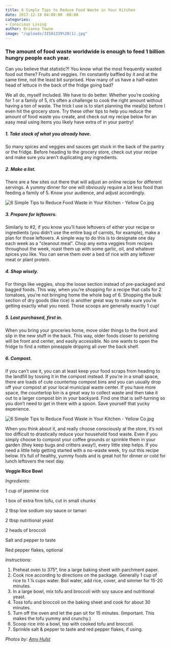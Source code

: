 ```yaml
---
title: 6 Simple Tips to Reduce Food Waste in Your Kitchen
date: 2017-12-18 04:00:00 -08:00
categories:
- Conscious Living
author: Brianna Towne
image: "/uploads/3I5A1339%20(1).jpg"
---
```


### **The amount of food waste worldwide is enough to feed 1 billion hungry people each year.**

Can you believe that statistic?! You know what the most frequently wasted food out there? Fruits and veggies. I’m constantly baffled by it and at the same time, not the least bit surprised. How many of us have a half-eaten head of lettuce in the back of the fridge going bad?

We all do, myself included. We have to do better. Whether you’re cooking for 1 or a family of 5, it’s often a challenge to cook the right amount without having a ton of waste. The trick I use is to start planning the meal(s) before I even hit the grocery store. Try these other tips to help you reduce the amount of food waste you create, and check out my recipe below for an easy meal using items you likely have extra of in your pantry!

##### 1. Take stock of what you already have.

So many spices and veggies and sauces get stuck in the back of the pantry or the fridge. Before heading to the grocery store, check out your recipe and make sure you aren’t duplicating any ingredients.

##### 2. Make a list.

There are a few sites out there that will adjust an online recipe for different servings. A yummy dinner for one will obviously require a lot less food than feeding a family of 5. Know your audience, and adjust accordingly.

![6 Simple Tips to Reduce Food Waste in Your Kitchen - Yellow Co.jpg](</uploads/3I5A1333%20(2).jpg>)

##### 3. Prepare for leftovers.

Similarly to #2, if you know you’ll have leftovers of either your recipe or ingredients (you didn’t use the entire bag of carrots, for example), make a plan for those leftovers. A simple way to do this is to designate one day each week as a "cleanout meal". Chop any extra veggies from recipes throughout the week, roast them up with some garlic, oil, and whatever spices you like. You can serve them over a bed of rice with any leftover meat or plant protein.

##### 4. Shop wisely.

For things like veggies, shop the loose section instead of pre-packaged and bagged foods. This way, when you’re shopping for a recipe that calls for 2 tomatoes, you’re not bringing home the whole bag of 6. Shopping the bulk section of dry goods (like rice) is another great way to make sure you’re getting exactly what you need. Those scoops are generally exactly 1 cup!

##### 5. Last purchased, first in.

When you bring your groceries home, move older things to the front and slip in the new stuff in the back. This way, older foods closer to perishing will be front and center, and easily accessible. No one wants to open the fridge to find a rotten pineapple dripping all over the back shelf.

##### 6. Compost.

If you can’t use it, you can at least keep your food scraps from heading to the landfill by tossing it in the compost instead. If you’re in a small space, there are loads of cute countertop compost bins and you can usually drop off your compost at your local municipal waste center. If you have more space, the countertop bin is a great way to collect waste and then take it out to a larger compost bin in your backyard. Find one that is self-turning so you don’t need to get in there with a spoon. Save yourself that yucky experience.

![6 Simple Tips to Reduce Food Waste in Your Kitchen - Yellow Co.jpg](</uploads/3I5A1563%20(1).jpg>)

When you think about it, and really choose consciously at the store, it’s not too difficult to drastically reduce your household food waste. Even if you simply choose to compost your coffee grounds or sprinkle them in your garden (they keep bugs and critters away!), every little step helps. If you need a little help getting started with a no-waste week, try out this recipe below. It’s full of healthy, yummy foods and is great hot for dinner or cold for lunch leftovers the next day.

**Veggie Rice Bowl**

_Ingredients:_

1 cup of jasmine rice

1 box of extra firm tofu, cut in small chunks

2 tbsp low sodium soy sauce or tamari

2 tbsp nutritional yeast

2 heads of broccoli

Salt and pepper to taste

Red pepper flakes, optional

_Instructions:_

1. Preheat oven to 375°, line a large baking sheet with parchment paper.
2. Cook rice according to directions on the package. Generally 1 cup of rice to 1 ¼ cups water. Boil water, add rice, cover, and simmer for 15-20 minutes.
3. In a large bowl, mix tofu and broccoli with soy sauce and nutritional yeast.
4. Toss tofu and broccoli on the baking sheet and cook for about 30 minutes.
5. Turn off the oven and let the pan sit for 15 minutes. (Important. This makes the tofu yummy and crunchy.)
6. Scoop rice into a bowl, top with cooked tofu and broccoli.
7. Sprinkle salt & pepper to taste and red pepper flakes, if using.

_Photos by: [Amy Hulst](https://www.instagram.com/amyhulstforpresident/)_
